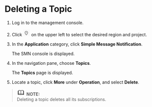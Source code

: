 # Deleting a Topic<a name="smn_ug_48000"></a>

1.  Log in to the management console.
2.  Click  ![](figures/icon-region.png)  on the upper left to select the desired region and project.
3.  In the  **Application**  category, click  **Simple Message Notification**.

    The SMN console is displayed.

4.  In the navigation pane, choose  **Topics**.

    The  **Topics**  page is displayed.

5.  Locate a topic, click  **More**  under  **Operation**, and select  **Delete**.

>![](public_sys-resources/icon-note.gif) **NOTE:**   
>Deleting a topic deletes all its subscriptions.  

